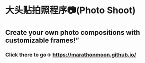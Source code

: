 # 大头贴拍照程序📷(Photo Shoot)

## Create your own photo compositions with customizable frames!”

### Click there to go→ https://marathonmoon.github.io/


